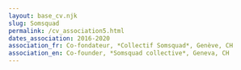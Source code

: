 ```yaml
---
layout: base_cv.njk
slug: Somsquad
permalink: /cv_association5.html
dates_association: 2016-2020
association_fr: Co-fondateur, *Collectif Somsquad*, Genève, CH
association_en: Co-founder, *Somsquad collective*, Geneva, CH
---
```

